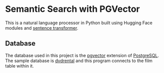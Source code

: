 # Semantic Search with PGVector
This is a natural language processor in Python built using Hugging Face modules and [sentence transformer](https://huggingface.co/sentence-transformers).
## Database
The database used in this project is the [pgvector](https://github.com/pgvector/pgvector) extension of [PostgreSQL](https://www.postgresql.org). 
The sample database is [dvdrental](https://www.postgresqltutorial.com/postgresql-getting-started/postgresql-sample-database/) and this program connects to the film table within it.
